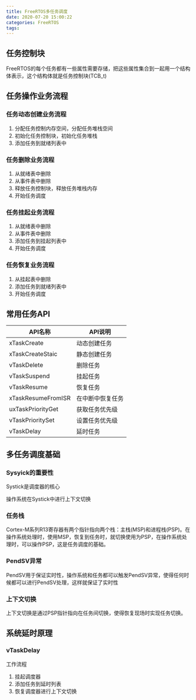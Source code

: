 ```yaml
---
title: FreeRTOS多任务调度
date: 2020-07-20 15:00:22
categories: FreeRTOS
tags:
---
```


## 任务控制块

FreeRTOS的每个任务都有一些属性需要存储，把这些属性集合到一起用一个结构体表示，这个结构体就是任务控制块(TCB_t)

## 任务操作业务流程

### 任务动态创建业务流程

1. 分配任务控制内存空间，分配任务堆栈空间
2. 初始化任务控制块，初始化任务堆栈
3. 添加任务到就绪列表中

### 任务删除业务流程

1. 从就绪表中删除
2. 从事件表中删除
3. 释放任务控制块，释放任务堆栈内存
4. 开始任务调度

### 任务挂起业务流程

1. 从就绪表中删除
2. 从事件表中删除
3. 添加任务到挂起列表中
4. 开始任务调度

### 任务恢复业务流程

1. 从挂起表中删除
2. 添加任务到就绪列表中
3. 开始任务调度

## 常用任务API

API名称|API说明
-|-
xTaskCreate|动态创建任务
xTaskCreateStaic|静态创建任务
vTaskDelete|删除任务
vTaskSuspend|挂起任务
vTaskResume|恢复任务
xTaskResumeFromISR|在中断中恢复任务
uxTaskPriorityGet|获取任务优先级
vTaskPrioritySet|设置任务优先级
vTaskDelay|延时任务

## 多任务调度基础

### Sysyick的重要性

Systick是调度器的核心

操作系统在Systick中进行上下文切换

### 任务栈

Cortex-M系列R13寄存器有两个指针指向两个栈：主栈(MSP)和进程栈(PSP)。在操作系统处理时，使用MSP，恢复到任务时，就切换使用为PSP，在操作系统处理时，可以操作PSP，这是任务调度的基础。

### PendSV异常

PendSV用于保证实时性，操作系统和任务都可以触发PendSV异常，使得任何时候都可以进行PendSV处理，这样就保证了实时性

### 上下文切换

上下文切换是通过PSP指针指向在任务间切换，使得恢复现场时实现任务切换。

## 系统延时原理

### vTaskDelay

工作流程

1. 挂起调度器
2. 添加任务到延时列表
3. 恢复调度器进行上下文切换